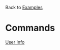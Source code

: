 Back to [Examples](https://github.com/YumYummity/Guilded-Bot-Template/wiki/Examples)

# Commands
[User Info](https://github.com/YumYummity/Guilded-Bot-Template/blob/main/EXAMPLES/COMMANDS/userinfo.md)